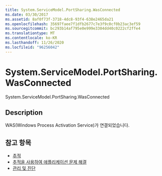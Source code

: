 ```yaml
---
title: System.ServiceModel.PortSharing.WasConnected
ms.date: 03/30/2017
ms.assetid: 8af0f73f-3718-4dc8-93f4-638e2465da21
ms.openlocfilehash: 35697faee7f1dfb2677c7e3f9c0cf0b23ac3ef59
ms.sourcegitcommit: bc293b14af795e0e999e3304dd40c0222cf2ffe4
ms.translationtype: MT
ms.contentlocale: ko-KR
ms.lasthandoff: 11/26/2020
ms.locfileid: "96256042"
---
```

# <a name="systemservicemodelportsharingwasconnected"></a>System.ServiceModel.PortSharing.WasConnected

System.ServiceModel.PortSharing.WasConnected  
  
## <a name="description"></a>Description  

 WAS(Windows Process Activation Service)가 연결되었습니다.  
  
## <a name="see-also"></a>참고 항목

- [추적](index.md)
- [추적을 사용하여 애플리케이션 문제 해결](using-tracing-to-troubleshoot-your-application.md)
- [관리 및 진단](../index.md)
